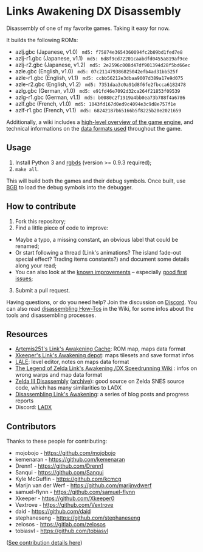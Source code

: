 # Links Awakening DX Disassembly

Disassembly of one of my favorite games. Taking it easy for now.

It builds the following ROMs:

- azlj.gbc (Japanese, v1.0) `
md5: f75874e3654360094fc2b09bd1fed7e8`
- azlj-r1.gbc (Japanese, v1.1) `
md5: 6d8f9cd72201caabdfd0455a819af9ce`
- azlj-r2.gbc (Japanese, v1.2) `
md5: 2e2596c008d47df901394d28f5bd66ec`
- azle.gbc (English, v1.0) `
md5: 07c211479386825042efb4ad31bb525f`
- azle-r1.gbc (English, v1.1) `
md5: ccbb56212e3dbaa9007d389a17e9d075`
- azle-r2.gbc (English, v1.2) `
md5: 7351daa3c0a91d8f6fe2fbcca6182478`
- azlg.gbc (German, v1.0) `
md5: e91fd46e7092d32ca264f21853f09539`
- azlg-r1.gbc (German, v1.1) `
md5: b0080c2f1919a4bb0ea73b788f4a6786`
- azlf.gbc (French, v1.0) `
md5: 1043fd167d0ed9c4094e3c9d8e757f1e`
- azlf-r1.gbc (French, v1.1) `
md5: 68242187b65166b5f8225b20e2021659`

Additionally, a wiki includes a [high-level overview of the game engine](https://github.com/zladx/LADX-Disassembly/wiki/Game-engine-documentation), and technical informations on the [data formats used](https://github.com/zladx/LADX-Disassembly/wiki/Maps-data-format) throughout the game.

## Usage

1. Install Python 3 and [rgbds](https://github.com/gbdev/rgbds#1-installing-rgbds) (version >= 0.9.3 required);
2. `make all`.

This will build both the games and their debug symbols. Once built, use [BGB](https://github.com/zladx/LADX-Disassembly/wiki/Tooling-for-reverse-engineering#bgb) to load the debug symbols into the debugger.

## How to contribute

1. Fork this repository;
2. Find a little piece of code to improve:
  - Maybe a typo, a missing constant, an obvious label that could be renamed;
  - Or start following a thread (Link's animations? The island fade-out special effect? Trading items constants?) and document some details along your read;
  - You can also look at the [known improvements](https://github.com/zladx/LADX-Disassembly/issues) – especially [good first issues](https://github.com/zladx/LADX-Disassembly/issues?q=is%3Aissue+is%3Aopen+sort%3Aupdated-desc+label%3A%22good+first+issue%22);
3. Submit a pull request.

Having questions, or do you need help? Join the discussion on [Discord](https://discord.gg/sSHrwdB).
You can also read [disassembling How-Tos](https://github.com/zladx/LADX-Disassembly/wiki) in the Wiki, for some infos about the tools and disassembling processes.

## Resources

- [Artemis251's Link's Awakening Cache](http://artemis251.fobby.net/zelda/index.php): ROM map, maps data format
- [Xkeeper's Link's Awakening depot](https://xkeeper.net/hacking/linksawakening/): maps tilesets and save format infos
- [LALE](https://github.com/anotak/LALE): level editor, notes on maps data format
- [The Legend of Zelda Link's Awakening /DX Speedrunning Wiki](http://spiraster.x10host.com/LADXWiki/index.php/) : infos on wrong warps and map data format
- [Zelda III Disassembly](http://www.zeldix.net/t143-disassembly-zelda-docs) ([archive](https://web.archive.org/web/20180315181518/http://www.zeldix.net/t143-disassembly-zelda-docs)): good source on Zelda SNES source code, which has many similarities to LADX
- [Disassembling Link's Awakening](https://zladx.github.io): a series of blog posts and progress reports
- Discord: [LADX](https://discord.gg/sSHrwdB)

## Contributors

Thanks to these people for contributing:

* mojobojo - https://github.com/mojobojo
* kemenaran - https://github.com/kemenaran
* Drenn1 - https://github.com/Drenn1
* Sanqui - https://github.com/Sanqui
* Kyle McGuffin - https://github.com/kcmcg
* Marijn van der Werf - https://github.com/marijnvdwerf
* samuel-flynn - https://github.com/samuel-flynn
* Xkeeper - https://github.com/Xkeeper0
* Vextrove - https://github.com/Vextrove
* daid - https://github.com/daid
* stephaneseng - https://github.com/stephaneseng
* zelosos - https://gitlab.com/zelosos
* tobiasvl - https://github.com/tobiasvl

([See contribution details here](https://github.com/zladx/LADX-Disassembly/graphs/contributors))
